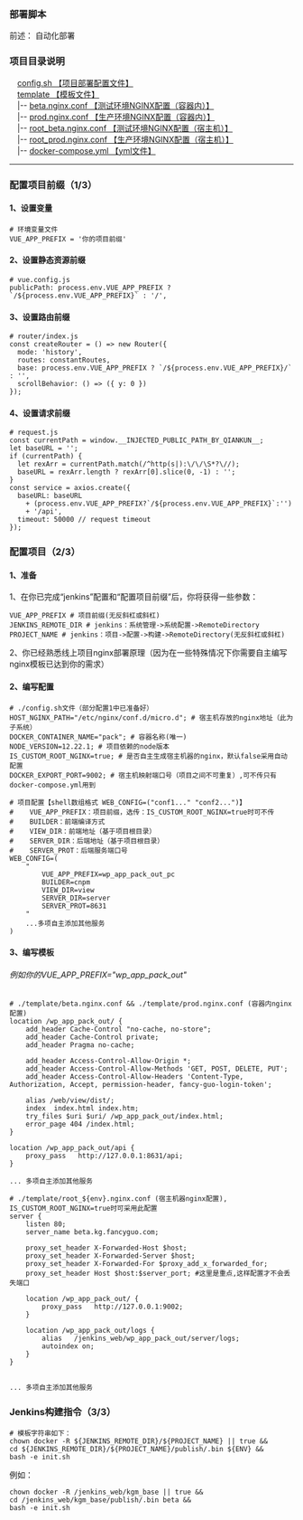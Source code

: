 ### 部署脚本
前述：
   自动化部署
    
### 项目目录说明
&emsp;[config.sh 【项目部署配置文件】](./config.sh) <br>
&emsp;[template 【模板文件】](./template)<br>
&emsp;|-- [beta.nginx.conf 【测试环境NGINX配置（容器内）】](./template/beta.nginx.conf)<br>
&emsp;|-- [prod.nginx.conf 【生产环境NGINX配置（容器内）】](./template/prod.nginx.conf)<br>
&emsp;|-- [root_beta.nginx.conf 【测试环境NGINX配置（宿主机）】](./template/beta.nginx.conf)<br>
&emsp;|-- [root_prod.nginx.conf 【生产环境NGINX配置（宿主机）】](./template/prod.nginx.conf)<br>
&emsp;|-- [docker-compose.yml 【yml文件】](./template/docker-compose.yml)<br>

---

### 配置项目前缀（1/3）

#### 1、设置变量
```
# 环境变量文件
VUE_APP_PREFIX = '你的项目前缀'
```

#### 2、设置静态资源前缀
```
# vue.config.js
publicPath: process.env.VUE_APP_PREFIX ? `/${process.env.VUE_APP_PREFIX}` : '/',
```

#### 3、设置路由前缀
```
# router/index.js
const createRouter = () => new Router({
  mode: 'history',
  routes: constantRoutes,
  base: process.env.VUE_APP_PREFIX ? `/${process.env.VUE_APP_PREFIX}/` : '',
  scrollBehavior: () => ({ y: 0 })
});
```

#### 4、设置请求前缀
```
# request.js
const currentPath = window.__INJECTED_PUBLIC_PATH_BY_QIANKUN__;
let baseURL = '';
if (currentPath) {
  let rexArr = currentPath.match(/^http(s|):\/\/\S*?\//);
  baseURL = rexArr.length ? rexArr[0].slice(0, -1) : '';
}
const service = axios.create({
  baseURL: baseURL
    + (process.env.VUE_APP_PREFIX?`/${process.env.VUE_APP_PREFIX}`:'')
    + '/api',
  timeout: 50000 // request timeout
});
```


### 配置项目（2/3）

#### 1、准备
1、在你已完成“jenkins”配置和“配置项目前缀”后，你将获得一些参数：

```
VUE_APP_PREFIX # 项目前缀(无反斜杠或斜杠)
JENKINS_REMOTE_DIR # jenkins：系统管理->系统配置->RemoteDirectory
PROJECT_NAME # jenkins：项目->配置->构建->RemoteDirectory(无反斜杠或斜杠)
```
2、你已经熟悉线上项目nginx部署原理（因为在一些特殊情况下你需要自主编写nginx模板已达到你的需求）

#### 2、编写配置

```
# ./config.sh文件（部分配置1中已准备好）
HOST_NGINX_PATH="/etc/nginx/conf.d/micro.d"; # 宿主机存放的nginx地址（此为子系统）
DOCKER_CONTAINER_NAME="pack"; # 容器名称(唯一)
NODE_VERSION=12.22.1; # 项目依赖的node版本
IS_CUSTOM_ROOT_NGINX=true; # 是否自主生成宿主机器的nginx，默认false采用自动配置
DOCKER_EXPORT_PORT=9002; # 宿主机映射端口号（项目之间不可重复）,可不传只有docker-compose.yml用到

# 项目配置【shell数组格式 WEB_CONFIG=("conf1..." "conf2...")】
#    VUE_APP_PREFIX：项目前缀，选传：IS_CUSTOM_ROOT_NGINX=true时可不传
#    BUILDER：前端编译方式
#    VIEW_DIR：前端地址（基于项目根目录）
#    SERVER_DIR：后端地址（基于项目根目录）
#    SERVER_PROT：后端服务端口号
WEB_CONFIG=(
    "
        VUE_APP_PREFIX=wp_app_pack_out_pc
        BUILDER=cnpm
        VIEW_DIR=view
        SERVER_DIR=server
        SERVER_PROT=8631
    "
    ...多项自主添加其他服务
)
```

#### 3、编写模板
###### 例如你的VUE_APP_PREFIX="wp_app_pack_out"

```
# ./template/beta.nginx.conf && ./template/prod.nginx.conf (容器内nginx配置)
location /wp_app_pack_out/ {
    add_header Cache-Control "no-cache, no-store";
    add_header Cache-Control private;
    add_header Pragma no-cache;

    add_header Access-Control-Allow-Origin *;
    add_header Access-Control-Allow-Methods 'GET, POST, DELETE, PUT';
    add_header Access-Control-Allow-Headers 'Content-Type, Authorization, Accept, permission-header, fancy-guo-login-token';
    
	alias /web/view/dist/;
    index  index.html index.htm;
    try_files $uri $uri/ /wp_app_pack_out/index.html;
    error_page 404 /index.html;
}

location /wp_app_pack_out/api {
    proxy_pass   http://127.0.0.1:8631/api;
}

... 多项自主添加其他服务
```

```
# ./template/root_${env}.nginx.conf (宿主机器nginx配置), IS_CUSTOM_ROOT_NGINX=true时可采用此配置
server {
    listen 80;
    server_name beta.kg.fancyguo.com;

    proxy_set_header X-Forwarded-Host $host;
    proxy_set_header X-Forwarded-Server $host;
    proxy_set_header X-Forwarded-For $proxy_add_x_forwarded_for;
    proxy_set_header Host $host:$server_port; #这里是重点,这样配置才不会丢失端口

    location /wp_app_pack_out/ {
        proxy_pass   http://127.0.0.1:9002;
    }

    location /wp_app_pack_out/logs {
        alias   /jenkins_web/wp_app_pack_out/server/logs;
        autoindex on;
    }
}


... 多项自主添加其他服务
```


### Jenkins构建指令（3/3）

```
# 模板字符串如下：
chown docker -R ${JENKINS_REMOTE_DIR}/${PROJECT_NAME} || true &&
cd ${JENKINS_REMOTE_DIR}/${PROJECT_NAME}/publish/.bin ${ENV} &&
bash -e init.sh
```
例如：

```
chown docker -R /jenkins_web/kgm_base || true &&
cd /jenkins_web/kgm_base/publish/.bin beta &&
bash -e init.sh
```